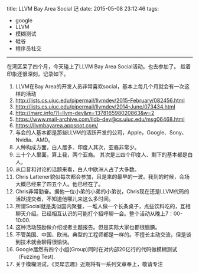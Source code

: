 title: LLVM Bay Area Social 记
date: 2015-05-08 23:12:46
tags:
  - google
  - LLVM
  - 模糊测试
  - 硅谷
  - 程序员社交
---
在湾区呆了四个月，今天碰上了LLVM Bay Area Social活动。也去参加了。
趁着印象还很深刻，记录如下。


1. LLVM在Bay Area的开发人员非常喜欢social，基本上每几个月就会有一次这样的活动
  1. http://lists.cs.uiuc.edu/pipermail/llvmdev/2015-February/082456.html
  2. http://lists.cs.uiuc.edu/pipermail/llvmdev/2014-June/073434.html
  3. http://marc.info/?l=llvm-dev&m=137816598020863&w=2
  4. https://www.mail-archive.com/lldb-dev@cs.uiuc.edu/msg06468.html
  5. https://llvmbayarea.appspot.com/
2. 与会的人基本都是那些LLVM的活跃开发的公司，Apple，Google、Sony、Nvidia、AMD。
3. 人种构成方面，白人居多、印度人其次，亚裔非常少。
  1. 三十个人里面，算上我，两个亚裔。 其次是三四个印度人、剩下的基本都是白人。
  2. 从口音和讨论的话题来看，白人中欧洲人占了大多数。
4. Chris Lattener貌似每次都会参加，且是来的最早的一波。我到的时候，会场大概已经来了四五个人。他已经在了。
5. Chris非常勤奋。据他一位小弟的小弟的小弟说，Chris现在还是LLVM代码的活跃提交者，不知道他哪儿来这么多时间。
6. 所谓Social就是类似国内聚餐，一堆人做一个长条桌子，点些饮料吃的，互相聊天介绍。已经相互认识的可能打个招呼聊一会。整个活动从晚上7：00-10:00.
7. 这种活动鼓励做介绍或者主题报告。但是实际大家也都很腼腆。
8. 不管美国、中国、欧洲。典型的工程师都是一样的。不擅长主动交流，但是谈到技术就会聊得很愉快。
9. Google居然有四个小组(Group)同时在对内部20亿行的代码做模糊测试（Fuzzing Test).
  1. 关于模糊测试，《灵犀志趣》近期将有一系列文章奉上，敬请专注
